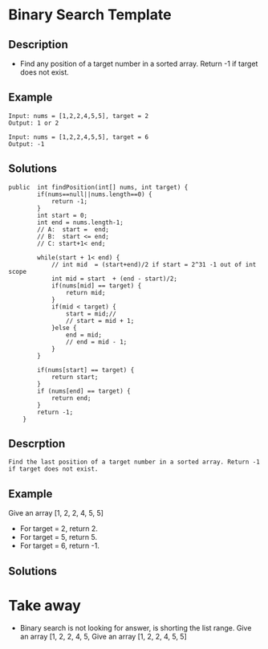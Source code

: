 # Binary Search Template

## Description
* Find any position of a target number in a sorted array. Return -1 if target does not exist.

## Example

```
Input: nums = [1,2,2,4,5,5], target = 2
Output: 1 or 2
```

```
Input: nums = [1,2,2,4,5,5], target = 6
Output: -1
```

## Solutions
```
public  int findPosition(int[] nums, int target) {
		if(nums==null||nums.length==0) {
			return -1;
		}
		int start = 0;
		int end = nums.length-1;
		// A:  start =  end;
		// B:  start <= end;
		// C: start+1< end; 
		
		while(start + 1< end) {
			// int mid  = (start+end)/2 if start = 2^31 -1 out of int scope
			int mid = start  + (end - start)/2;
			if(nums[mid] == target) {
				return mid;
			}
			if(mid < target) {
				start = mid;//
				// start = mid + 1;
			}else {
				end = mid;
				// end = mid - 1;
			}
		}
		
		if(nums[start] == target) {
			return start;
		}
		if (nums[end] == target) {
			return end;
		}
		return -1;
	}
```


## Descrption

```
Find the last position of a target number in a sorted array. Return -1 if target does not exist.
```
## Example
Give an array [1, 2, 2, 4, 5, 5]

* For target = 2, return 2.
* For target = 5, return 5.
* For target = 6, return -1.

## Solutions


# Take away
* Binary search is not looking for answer, is shorting the list range.
Give an array [1, 2, 2, 4, 5, 
Give an array [1, 2, 2, 4, 5, 5] 
